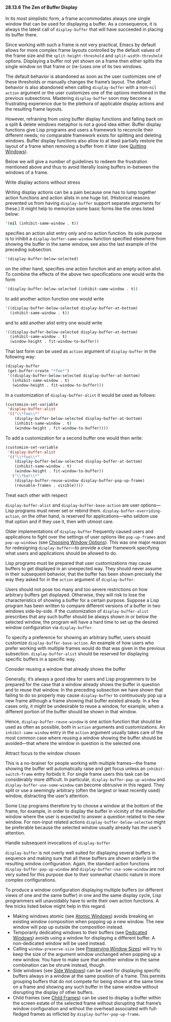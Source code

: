 

#### 28.13.6 The Zen of Buffer Display

In its most simplistic form, a frame accommodates always one single window that can be used for displaying a buffer. As a consequence, it is always the latest call of `display-buffer` that will have succeeded in placing its buffer there.

Since working with such a frame is not very practical, Emacs by default allows for more complex frame layouts controlled by the default values of the frame size and the `split-height-threshold` and `split-width-threshold` options. Displaying a buffer not yet shown on a frame then either splits the single window on that frame or (re-)uses one of its two windows.

The default behavior is abandoned as soon as the user customizes one of these thresholds or manually changes the frame’s layout. The default behavior is also abandoned when calling `display-buffer` with a non-`nil` `action` argument or the user customizes one of the options mentioned in the previous subsections. Mastering `display-buffer` soon may become a frustrating experience due to the plethora of applicable display actions and the resulting frame layouts.

However, refraining from using buffer display functions and falling back on a split & delete windows metaphor is not a good idea either. Buffer display functions give Lisp programs and users a framework to reconcile their different needs; no comparable framework exists for splitting and deleting windows. Buffer display functions also allow to at least partially restore the layout of a frame when removing a buffer from it later (see [Quitting Windows](Quitting-Windows.html)).

Below we will give a number of guidelines to redeem the frustration mentioned above and thus to avoid literally losing buffers in-between the windows of a frame.

Write display actions without stress

Writing display actions can be a pain because one has to lump together action functions and action alists in one huge list. (Historical reasons prevented us from having `display-buffer` support separate arguments for these.) It might help to memorize some basic forms like the ones listed below:

```lisp
'(nil (inhibit-same-window . t))
```

specifies an action alist entry only and no action function. Its sole purpose is to inhibit a `display-buffer-same-window` function specified elsewhere from showing the buffer in the same window, see also the last example of the preceding subsection.

```lisp
'(display-buffer-below-selected)
```

on the other hand, specifies one action function and an empty action alist. To combine the effects of the above two specifications one would write the form

```lisp
'(display-buffer-below-selected (inhibit-same-window . t))
```

to add another action function one would write

```lisp
'((display-buffer-below-selected display-buffer-at-bottom)
  (inhibit-same-window . t))
```

and to add another alist entry one would write

```lisp
'((display-buffer-below-selected display-buffer-at-bottom)
  (inhibit-same-window . t)
  (window-height . fit-window-to-buffer))
```

That last form can be used as `action` argument of `display-buffer` in the following way:

```lisp
(display-buffer
 (get-buffer-create "*foo*")
 '((display-buffer-below-selected display-buffer-at-bottom)
   (inhibit-same-window . t)
   (window-height . fit-window-to-buffer)))
```

In a customization of `display-buffer-alist` it would be used as follows:

```lisp
(customize-set-variable
 'display-buffer-alist
 '(("\\*foo\\*"
    (display-buffer-below-selected display-buffer-at-bottom)
    (inhibit-same-window . t)
    (window-height . fit-window-to-buffer))))
```

To add a customization for a second buffer one would then write:

```lisp
(customize-set-variable
 'display-buffer-alist
 '(("\\*foo\\*"
    (display-buffer-below-selected display-buffer-at-bottom)
    (inhibit-same-window . t)
    (window-height . fit-window-to-buffer))
   ("\\*bar\\*"
    (display-buffer-reuse-window display-buffer-pop-up-frame)
    (reusable-frames . visible))))
```

Treat each other with respect

`display-buffer-alist` and `display-buffer-base-action` are user options—Lisp programs must never set or rebind them. `display-buffer-overriding-action`, on the other hand, is reserved for applications—who seldom use that option and if they use it, then with utmost care.

Older implementations of `display-buffer` frequently caused users and applications to fight over the settings of user options like `pop-up-frames` and `pop-up-windows` (see [Choosing Window Options](Choosing-Window-Options.html)). This was one major reason for redesigning `display-buffer`—to provide a clear framework specifying what users and applications should be allowed to do.

Lisp programs must be prepared that user customizations may cause buffers to get displayed in an unexpected way. They should never assume in their subsequent behavior, that the buffer has been shown precisely the way they asked for in the `action` argument of `display-buffer`.

Users should not pose too many and too severe restrictions on how arbitrary buffers get displayed. Otherwise, they will risk to lose the characteristics of showing a buffer for a certain purpose. Suppose a Lisp program has been written to compare different versions of a buffer in two windows side-by-side. If the customization of `display-buffer-alist` prescribes that any such buffer should be always shown in or below the selected window, the program will have a hard time to set up the desired window configuration via `display-buffer`.

To specify a preference for showing an arbitrary buffer, users should customize `display-buffer-base-action`. An example of how users who prefer working with multiple frames would do that was given in the previous subsection. `display-buffer-alist` should be reserved for displaying specific buffers in a specific way.

Consider reusing a window that already shows the buffer

Generally, it’s always a good idea for users and Lisp programmers to be prepared for the case that a window already shows the buffer in question and to reuse that window. In the preceding subsection we have shown that failing to do so properly may cause `display-buffer` to continuously pop up a new frame although a frame showing that buffer existed already. In a few cases only, it might be undesirable to reuse a window, for example, when a different portion of the buffer should be shown in that window.

Hence, `display-buffer-reuse-window` is one action function that should be used as often as possible, both in `action` arguments and customizations. An `inhibit-same-window` entry in the `action` argument usually takes care of the most common case where reusing a window showing the buffer should be avoided—that where the window in question is the selected one.

Attract focus to the window chosen

This is a no-brainer for people working with multiple frames—the frame showing the buffer will automatically raise and get focus unless an `inhibit-switch-frame` entry forbids it. For single frame users this task can be considerably more difficult. In particular, `display-buffer-pop-up-window` and `display-buffer-use-some-window` can become obtrusive in this regard. They split or use a seemingly arbitrary (often the largest or least recently used) window, distracting the user’s attention.

Some Lisp programs therefore try to choose a window at the bottom of the frame, for example, in order to display the buffer in vicinity of the minibuffer window where the user is expected to answer a question related to the new window. For non-input related actions `display-buffer-below-selected` might be preferable because the selected window usually already has the user’s attention.

Handle subsequent invocations of `display-buffer`

`display-buffer` is not overly well suited for displaying several buffers in sequence and making sure that all these buffers are shown orderly in the resulting window configuration. Again, the standard action functions `display-buffer-pop-up-window` and `display-buffer-use-some-window` are not very suited for this purpose due to their somewhat chaotic nature in more complex configurations.

To produce a window configuration displaying multiple buffers (or different views of one and the same buffer) in one and the same display cycle, Lisp programmers will unavoidably have to write their own action functions. A few tricks listed below might help in this regard.

*   Making windows atomic (see [Atomic Windows](Atomic-Windows.html)) avoids breaking an existing window composition when popping up a new window. The new window will pop up outside the composition instead.
*   Temporarily dedicating windows to their buffers (see [Dedicated Windows](Dedicated-Windows.html)) avoids using a window for displaying a different buffer. A non-dedicated window will be used instead.
*   Calling `window-preserve-size` (see [Preserving Window Sizes](Preserving-Window-Sizes.html)) will try to keep the size of the argument window unchanged when popping up a new window. You have to make sure that another window in the same combination can be shrunk instead, though.
*   Side windows (see [Side Windows](Side-Windows.html)) can be used for displaying specific buffers always in a window at the same position of a frame. This permits grouping buffers that do not compete for being shown at the same time on a frame and showing any such buffer in the same window without disrupting the display of other buffers.
*   Child frames (see [Child Frames](Child-Frames.html)) can be used to display a buffer within the screen estate of the selected frame without disrupting that frame’s window configuration and without the overhead associated with full-fledged frames as inflicted by `display-buffer-pop-up-frame`.
